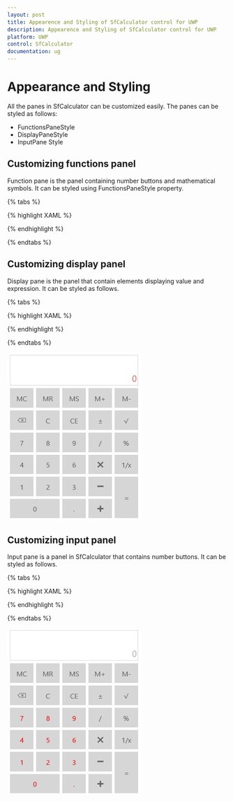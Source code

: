 ```yaml
---
layout: post
title: Appearence and Styling of SfCalculator control for UWP
description: Appearence and Styling of SfCalculator control for UWP
platform: UWP
control: SfCalculator
documentation: ug
---
```


# Appearance and Styling

All the panes in SfCalculator can be customized easily. The panes can be styled as follows:

* FunctionsPaneStyle 
* DisplayPaneStyle
* InputPane Style

## Customizing functions panel

Function pane is the panel containing number buttons and mathematical symbols. It can be styled using FunctionsPaneStyle property.

{% tabs %}

{% highlight XAML %}

<Style TargetType="input:FunctionsPane">

<Setter Property="Foreground" Value="Red"/>

</Style>       

{% endhighlight %}

{% endtabs %}

## Customizing display panel

Display pane is the panel that contain elements displaying value and expression. It can be styled as follows.

{% tabs %}

{% highlight XAML %}

<Style TargetType="input:DisplayPane">

<Setter Property="Foreground" Value="Red"/>

<Setter Property="FontSize" Value="20"/>

</Style>

{% endhighlight %}

{% endtabs %}

![](SfCalculator-images/SfCalculator-img8.jpeg)

## Customizing input panel

Input pane is a panel in SfCalculator that contains number buttons. It can be styled as follows.

{% tabs %}

{% highlight XAML %}

<Style TargetType="input:DisplayPane">

<Setter Property="Foreground" Value="Red"/>
   
<Setter Property="FontSize" Value="20"/>
   
</Style>


{% endhighlight %}

{% endtabs %}

![](SfCalculator-images/SfCalculator-img9.jpeg)